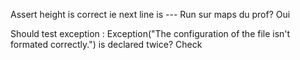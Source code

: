 Assert height is correct ie next line is ---
Run sur maps du prof? Oui
                  


Should test exception : Exception("The configuration of the file isn't formated correctly.") is declared twice? Check